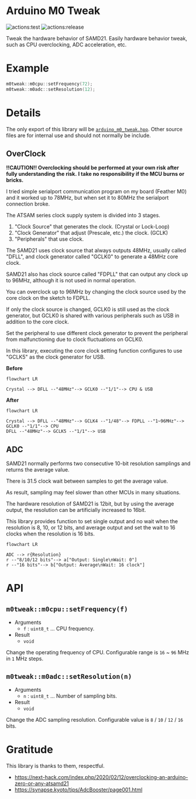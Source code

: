 # **Arduino M0 Tweak**
![actions:test](https://github.com/dojyorin/arduino_m0_tweak/actions/workflows/test.yaml/badge.svg)
![actions:release](https://github.com/dojyorin/arduino_m0_tweak/actions/workflows/release.yaml/badge.svg)

Tweak the hardware behavior of SAMD21.
Easily hardware behavior tweak, such as CPU overclocking, ADC acceleration, etc.

# Example

```c++
m0tweak::m0cpu::setFrequency(72);
m0tweak::m0adc::setResolution(12);
```

# Details
The only export of this library will be [`arduino_m0_tweak.hpp`](./src/arduino_m0_tweak.hpp).
Other source files are for internal use and should not normally be include.

## OverClock
**!!CAUTION!! Overclocking should be performed at your own risk after fully understanding the risk.**
**I take no responsibility if the MCU burns or bricks.**

I tried simple serialport communication program on my board (Feather M0) and it worked up to 78MHz, but when set it to 80MHz the serialport connection broke.

The ATSAM series clock supply system is divided into 3 stages.

1. "Clock Source" that generates the clock. (Crystal or Lock-Loop)
2. "Clock Generator" that adjust (Prescale, etc.) the clock. (GCLK)
3. "Peripherals" that use clock.

The SAMD21 uses clock source that always outputs 48MHz, usually called "DFLL", and clock generator called "GCLK0" to generate a 48MHz core clock.

SAMD21 also has clock source called "FDPLL" that can output any clock up to 96MHz, although it is not used in normal operation.

You can overclock up to 96MHz by changing the clock source used by the core clock on the sketch to FDPLL.

If only the clock source is changed, GCLK0 is still used as the clock generator, but GCLK0 is shared with various peripherals such as USB in addition to the core clock.

Set the peripheral to use different clock generator to prevent the peripheral from malfunctioning due to clock fluctuations on GCLK0.

In this library, executing the core clock setting function configures to use "GCLK5" as the clock generator for USB.

**Before**

```mermaid
flowchart LR

Crystal --> DFLL --"48MHz"--> GCLK0 --"1/1"--> CPU & USB
```

**After**

```mermaid
flowchart LR

Crystal --> DFLL --"48MHz"--> GCLK4 --"1/48"--> FDPLL --"1~96MHz"--> GCLK0 --"1/1"--> CPU
DFLL --"48MHz"--> GCLK5 --"1/1"--> USB
```

## ADC
SAMD21 normally performs two consecutive 10-bit resolution samplings and returns the average value.

There is 31.5 clock wait between samples to get the average value.

As result, sampling may feel slower than other MCUs in many situations.

The hardware resolution of SAMD21 is 12bit, but by using the average output, the resolution can be artificially increased to 16bit.

This library provides function to set single output and no wait when the resolution is 8, 10, or 12 bits, and average output and set the wait to 16 clocks when the resolution is 16 bits.

```mermaid
flowchart LR

ADC --> r{Resolution}
r --"8/10/12 bits"--> a["Output: Single\nWait: 0"]
r --"16 bits"--> b["Output: Average\nWait: 16 clock"]
```

# API
## `m0tweak::m0cpu::setFrequency(f)`
- Arguments
    - `f` : `uint8_t` ... CPU frequency.
- Result
    - `void`

Change the operating frequency of CPU.
Configurable range is `16` ~ `96` MHz in `1` MHz steps.

## `m0tweak::m0adc::setResolution(n)`
- Arguments
    - `n` : `uint8_t` ... Number of sampling bits.
- Result
    - `void`

Change the ADC sampling resolution.
Configurable value is `8` / `10` / `12` / `16` bits.

# Gratitude
This library is thanks to them, respectful.

- https://next-hack.com/index.php/2020/02/12/overclocking-an-arduino-zero-or-any-atsamd21
- https://synapse.kyoto/tips/AdcBooster/page001.html